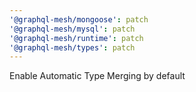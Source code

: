 ```yaml
---
'@graphql-mesh/mongoose': patch
'@graphql-mesh/mysql': patch
'@graphql-mesh/runtime': patch
'@graphql-mesh/types': patch
---
```


Enable Automatic Type Merging by default
